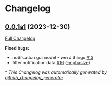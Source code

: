 # Changelog

## [0.0.1a1](https://github.com/OpenVoiceOS/ovos-gui-plugin-shell-companion/tree/0.0.1a1) (2023-12-30)

[Full Changelog](https://github.com/OpenVoiceOS/ovos-gui-plugin-shell-companion/compare/0.0.0...0.0.1a1)

**Fixed bugs:**

- notification gui model - weird things [\#15](https://github.com/OpenVoiceOS/ovos-gui-plugin-shell-companion/issues/15)
- filter notification data [\#16](https://github.com/OpenVoiceOS/ovos-gui-plugin-shell-companion/pull/16) ([emphasize](https://github.com/emphasize))



\* *This Changelog was automatically generated by [github_changelog_generator](https://github.com/github-changelog-generator/github-changelog-generator)*
